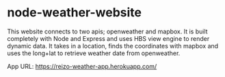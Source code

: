 # node-weather-website
This website connects to two apis; openweather and mapbox.
It is built completely with Node and Express and uses HBS view engine to render dynamic data.
It takes in a location, finds the coordinates with mapbox and uses the long+lat to retrieve weather date from openweather.

App URL: https://reizo-weather-app.herokuapp.com/
